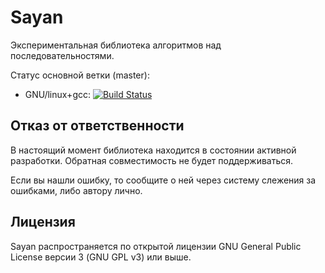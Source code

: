 # Sayan
Экспериментальная библиотека алгоритмов над последовательностями.

Статус основной ветки (master):

* GNU/linux+gcc: [![Build Status](https://travis-ci.org/galushin/Sayan.svg?branch=master)](https://travis-ci.org/galushin/Sayan)

Отказ от ответственности
----

В настоящий момент библиотека находится в состоянии активной разработки. Обратная совместимость не будет поддерживаться.

Если вы нашли ошибку, то сообщите о ней через систему слежения за ошибками, либо автору лично.

Лицензия
----

Sayan распространяется по открытой лицензии GNU General Public License версии 3 (GNU GPL v3) или выше.
